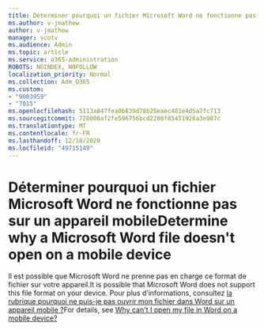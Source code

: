 ```yaml
---
title: Déterminer pourquoi un fichier Microsoft Word ne fonctionne pas sur un appareil mobile
ms.author: v-jmathew
author: v-jmathew
manager: scotv
ms.audience: Admin
ms.topic: article
ms.service: o365-administration
ROBOTS: NOINDEX, NOFOLLOW
localization_priority: Normal
ms.collection: Adm_O365
ms.custom:
- "9003959"
- "7015"
ms.openlocfilehash: 5113a847fea0b839d78b25eaec481e4d5a7fc713
ms.sourcegitcommit: 728800af2fe596756bcd2280f85451926a3e987c
ms.translationtype: MT
ms.contentlocale: fr-FR
ms.lasthandoff: 12/18/2020
ms.locfileid: "49715149"
---
```

# <a name="determine-why-a-microsoft-word-file-doesnt-open-on-a-mobile-device"></a><span data-ttu-id="e6fd6-102">Déterminer pourquoi un fichier Microsoft Word ne fonctionne pas sur un appareil mobile</span><span class="sxs-lookup"><span data-stu-id="e6fd6-102">Determine why a Microsoft Word file doesn't open on a mobile device</span></span>

<span data-ttu-id="e6fd6-103">Il est possible que Microsoft Word ne prenne pas en charge ce format de fichier sur votre appareil.</span><span class="sxs-lookup"><span data-stu-id="e6fd6-103">It is possible that Microsoft Word does not support this file format on your device.</span></span> <span data-ttu-id="e6fd6-104">Pour plus d’informations, consultez [la rubrique pourquoi ne puis-je pas ouvrir mon fichier dans Word sur un appareil mobile ?](https://go.microsoft.com/fwlink/?linkid=2135663)</span><span class="sxs-lookup"><span data-stu-id="e6fd6-104">For details, see [Why can't I open my file in Word on a mobile device?](https://go.microsoft.com/fwlink/?linkid=2135663)</span></span>

